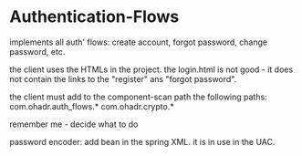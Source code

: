Authentication-Flows
====================

implements all auth' flows: create account, forgot password, change password, etc.

the client uses the HTMLs in the project.
the login.html is not good - it does not contain the links to the "register" ans "forgot password".

the client must add to the component-scan path the following paths:
com.ohadr.auth_flows.*
com.ohadr.crypto.*


remember me - decide what to do

password encoder:
add bean in the spring XML. it is in use in the UAC.


